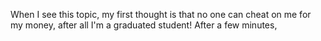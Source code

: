 When I see this topic, my first thought is that no one can cheat on me for my money, after all I'm a graduated student! After a few minutes, 